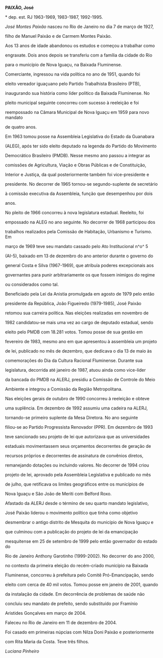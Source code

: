 **PAIXÃO, José**



\* dep. est. RJ 1963-1969, 1983-1987, 1992-1995.



*José Montes Paixão* nasceu no Rio de Janeiro no dia 7 de março de 1927,

filho de Manuel Paixão e de Carmem Montes Paixão.



Aos 13 anos de idade abandonou os estudos e começou a trabalhar como

engraxate. Dois anos depois se transferiu com a família da cidade do Rio

para o município de Nova Iguaçu, na Baixada Fluminense.



Comerciante, ingressou na vida política no ano de 1951, quando foi

eleito vereador iguaçuano pelo Partido Trabalhista Brasileiro (PTB),

inaugurando sua história como líder político da Baixada Fluminense. No

pleito municipal seguinte concorreu com sucesso à reeleição e foi

reempossado na Câmara Municipal de Nova Iguaçu em 1959 para novo mandato

de quatro anos.



Em 1963 tomou posse na Assembleia Legislativa do Estado da Guanabara

(ALEG), após ter sido eleito deputado na legenda do Partido do Movimento

Democrático Brasileiro (PMDB). Nesse mesmo ano passou a integrar as

comissões de Agricultura, Viação e Obras Públicas e de Constituição,

Interior e Justiça, da qual posteriormente também foi vice-presidente e

presidente. No decorrer de 1965 tornou-se segundo-suplente de secretário

à comissão executiva da Assembleia, função que desempenhou por dois

anos.



No pleito de 1966 concorreu à nova legislatura estadual. Reeleito, foi

empossado na ALEG no ano seguinte. No decorrer de 1968 participou dos

trabalhos realizados pela Comissão de Habitação, Urbanismo e Turismo. Em

março de 1969 teve seu mandato cassado pelo Ato Institucional n^o^ 5

(AI-5), baixado em 13 de dezembro do ano anterior durante o governo do

general Costa e Silva (1967-1969), que atribuía poderes excepcionais aos

governantes para punir arbitrariamente os que fossem inimigos do regime

ou considerados como tal.



Beneficiado pela Lei da Anistia promulgada em agosto de 1979 pelo então

presidente da República, João Figueiredo (1979-1985), José Paixão

retomou sua carreira política. Nas eleições realizadas em novembro de

1982 candidatou-se mais uma vez ao cargo de deputado estadual, sendo

eleito pelo PMDB com 18.281 votos. Tomou posse de sua gestão em

fevereiro de 1983, mesmo ano em que apresentou à assembleia um projeto

de lei, publicado no mês de dezembro, que dedicava o dia 13 de maio às

comemorações do Dia da Cultura Racional Fluminense. Durante sua

legislatura, decorrida até janeiro de 1987, atuou ainda como vice-líder

da bancada do PMDB na ALERJ, presidiu a Comissão de Controle do Meio

Ambiente e integrou a Comissão da Região Metropolitana.



Nas eleições gerais de outubro de 1990 concorreu à reeleição e obteve

uma suplência. Em dezembro de 1992 assumiu uma cadeira na ALERJ,

tornando-se primeiro suplente da Mesa Diretora. No ano seguinte

filiou-se ao Partido Progressista Renovador (PPR). Em dezembro de 1993

teve sancionado seu projeto de lei que autorizava que as universidades

estaduais movimentassem seus orçamentos decorrentes de geração de

recursos próprios e decorrentes de assinatura de convênios diretos,

remanejando dotações ou incluindo valores. No decorrer de 1994 criou

projeto de lei, aprovado pela Assembleia Legislativa e publicado no mês

de julho, que retificava os limites geográficos entre os municípios de

Nova Iguaçu e São João de Meriti com Belford Roxo.



Afastado da ALERJ desde o término de seu quarto mandato legislativo,

José Paixão liderou o movimento político que tinha como objetivo

desmembrar o antigo distrito de Mesquita do município de Nova Iguaçu e

que culminou com a publicação do projeto de lei da emancipação

mesquitense em 25 de setembro de 1999 pelo então governador do estado do

Rio de Janeiro Anthony Garotinho (1999-2002). No decorrer do ano 2000,

no contexto da primeira eleição do recém-criado município na Baixada

Fluminense, concorreu à prefeitura pelo Comitê Pró-Emancipação, sendo

eleito com cerca de 40 mil votos. Tomou posse em janeiro de 2001, quando

da instalação da cidade. Em decorrência de problemas de saúde não

concluiu seu mandato de prefeito, sendo substituído por Framínio

Aristides Gonçalves em março de 2004.



Faleceu no Rio de Janeiro em 11 de dezembro de 2004.



Foi casado em primeiras núpcias com Nilza Doni Paixão e posteriormente

com Rita Maria da Costa. Teve três filhos.



*Luciana Pinheiro*



